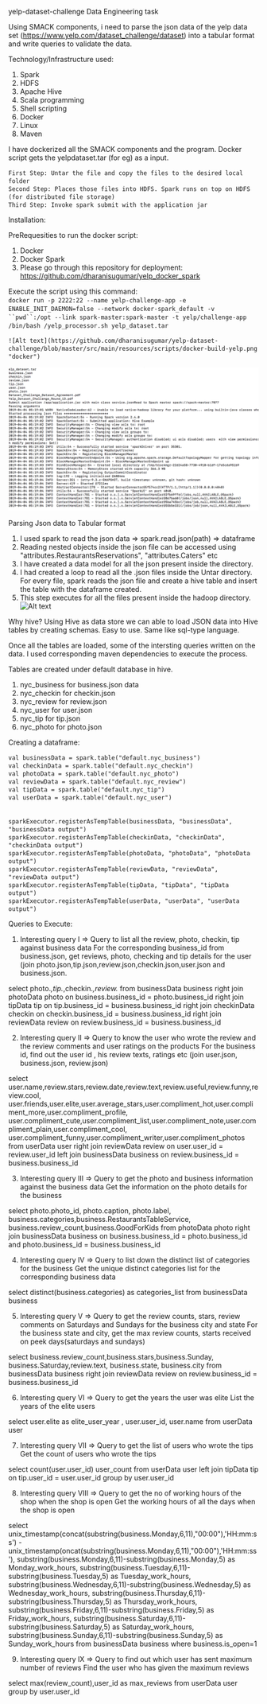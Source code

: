 yelp-dataset-challenge
Data Engineering task 

Using SMACK components, i need to parse the json data of the yelp data set (https://www.yelp.com/dataset_challenge/dataset) into a tabular format and write queries to validate the data. 

Technology/Infrastructure used:
  1. Spark 
  2. HDFS
  3. Apache Hive
  4. Scala programming
  5. Shell scripting
  6. Docker
  7. Linux
  8. Maven
  
  I have dockerized all the SMACK components and the program. Docker script gets the yelpdataset.tar (for eg) as a input. 
    
    First Step: Untar the file and copy the files to the desired local folder
    Second Step: Places those files into HDFS. Spark runs on top on HDFS (for distributed file storage)
    Third Step: Invoke spark submit with the application jar
 
   
  Installation: 
   
  PreRequesities to run the docker script:
  1. Docker 
  2. Docker Spark
  3. Please go through this repository for deployment: https://github.com/dharanisugumar/yelp_docker_spark
   
   Execute the script using this command:  
  `docker run -p 2222:22 --name yelp-challenge-app -e ENABLE_INIT_DAEMON=false --network docker-spark_default -v ``pwd``:/opt --link spark-master:spark-master -t yelp/challenge-app /bin/bash /yelp_processor.sh yelp_dataset.tar`
  
    ![Alt text](https://github.com/dharanisugumar/yelp-dataset-challenge/blob/master/src/main/resources/scripts/docker-build-yelp.png "docker")
  
   ![Alt text](https://github.com/dharanisugumar/yelp-dataset-challenge/blob/master/src/main/resources/scripts/docker-run-command-output.png "docker-run")
   
  
  
  Parsing Json data to Tabular format
  1. I used spark to read the json data => spark.read.json(path) => dataframe
  2. Reading nested objects inside the json file can be accessed using "attributes.RestaurantsReservations", "attributes.Caters" etc
  3. I have created a data model for all the json present inside the directory.
  4. I had created a loop to read all the .json files inside the Untar directory. For every file, spark reads the json file and create a      hive table and insert the table with the dataframe created.
  5. This step executes for all the files present inside the hadoop directory.
   ![Alt text](Desktop/Capture.jpg?raw=true "Json")
   
   Why hive?
    Using Hive as data store we can able to load JSON data into Hive tables by creating schemas. Easy to use. Same like sql-type          language.

 Once all the tables are loaded, some of the intersting queries written on the data. I used corresponding maven dependencies to execute the process.
 
 Tables are created under default database in hive.
 1. nyc_business for business.json data
 2. nyc_checkin for checkin.json
 3. nyc_review for review.json
 4. nyc_user for user.json
 5. nyc_tip for tip.json
 6. nyc_photo for photo.json
 
 Creating a dataframe:
 
    val businessData = spark.table("default.nyc_business")
    val checkinData = spark.table("default.nyc_checkin")
    val photoData = spark.table("default.nyc_photo")
    val reviewData = spark.table("default.nyc_review")
    val tipData = spark.table("default.nyc_tip")
    val userData = spark.table("default.nyc_user")


    sparkExecutor.registerAsTempTable(businessData, "businessData", "businessData output")
    sparkExecutor.registerAsTempTable(checkinData, "checkinData", "checkinData output")
    sparkExecutor.registerAsTempTable(photoData, "photoData", "photoData output")
    sparkExecutor.registerAsTempTable(reviewData, "reviewData", "reviewData output")
    sparkExecutor.registerAsTempTable(tipData, "tipData", "tipData output")
    sparkExecutor.registerAsTempTable(userData, "userData", "userData output")
    
 Queries to Execute:

 1. Interesting query I => Query to list all the review, photo, checkin, tip against business data
  For the corresponding business_id from business.json, get reviews, photo, checking and tip details for the user (join photo.json,tip.json,review.json,checkin.json,user.json and business.json.  
  
select photo.*,tip.*,checkin.*,review.* from businessData business
right join photoData photo
on business.business_id = photo.business_id
right join tipData tip
on tip.business_id = business.business_id
right join checkinData checkin
on checkin.business_id = business.business_id
right join reviewData review
on review.business_id = business.business_id

 2. Interesting query II => Query to know the user who wrote the review and the review comments and user ratings on the products
   For the business id, find out the user id , his review texts, ratings etc (join user.json, business.json, review.json)
   
select user.name,review.stars,review.date,review.text,review.useful,review.funny,review.cool,
user.friends,user.elite,user.average_stars,user.compliment_hot,user.compliment_more,user.compliment_profile,
user.compliment_cute,user.compliment_list,user.compliment_note,user.compliment_plain,user.compliment_cool,
user.compliment_funny,user.compliment_writer,user.compliment_photos
from userData user right join reviewData review on user.user_id = review.user_id
left join businessData business
on review.business_id = business.business_id

 3. Interesting query III => Query to get the photo and business information against the business data
    Get the information on the photo details for the business
    
select photo.photo_id, photo.caption, photo.label, business.categories,business.RestaurantsTableService,
business.review_count,business.GoodForKids
from photoData photo right join businessData business on business.business_id = photo.business_id
and photo.business_id = business.business_id

 4. Interesting query IV  => Query to list down the distinct list of categories for the business
    Get the unique distinct categories list for the corresponding business data
    
select distinct(business.categories) as categories_list
from businessData business

 5. Interesting query V => Query to get the review counts, stars, review comments on Saturdays and Sundays for the business city and         state
 For the business state and city, get the max review counts, starts received on peek days(saturdays and sundays)
 
select business.review_count,business.stars,business.Sunday, business.Saturday,review.text,
business.state, business.city
from businessData business
right join reviewData review on review.business_id =  business.business_id

 6. Interesting query VI => Query to get the years the user was elite
      List the years of the elite users
      
select user.elite as elite_user_year , user.user_id, user.name
from userData user

 7. Interesting query VII => Query to get the list of users who wrote the tips
      Get the count of users who wrote the tips
      
select count(user.user_id) user_count
from userData user left join tipData tip
on tip.user_id = user.user_id
group by user.user_id

 8. Interesting query VIII => Query to get the no of working hours of the shop when the shop is open
      Get the working hours of all the days when the shop is open
      
select unix_timestamp(concat(substring(business.Monday,6,11),"00:00"),'HH:mm:ss') - unix_timestamp(oncat(substring(business.Monday,6,11),"00:00"),'HH:mm:ss'),
substring(business.Monday,6,11)-substring(business.Monday,5) as Monday_work_hours,
substring(business.Tuesday,6,11)-substring(business.Tuesday,5) as Tuesday_work_hours,
substring(business.Wednesday,6,11)-substring(business.Wednesday,5) as Wednesday_work_hours,
substring(business.Thursday,6,11)-substring(business.Thursday,5) as Thursday_work_hours,
substring(business.Friday,6,11)-substring(business.Friday,5) as Friday_work_hours,
substring(business.Saturday,6,11)-substring(business.Saturday,5) as Saturday_work_hours,
substring(business.Sunday,6,11)-substring(business.Sunday,5) as Sunday_work_hours
from businessData business
where business.is_open=1

 9. Interesting query IX => Query to find out which user has sent maximum number of reviews
      Find the user who has given the maximum reviews
      
select max(review_count),user_id as max_reviews
from userData user
group by user.user_id

